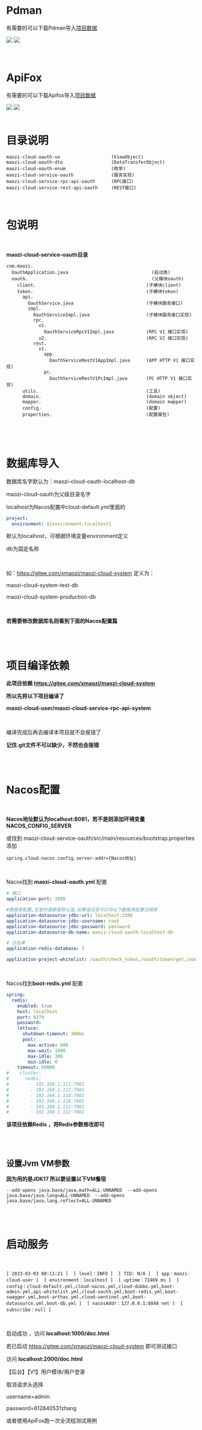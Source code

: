 # Pdman

有需要的可以下载Pdman导入[项目数据](https://gitee.com/xmaozi/maozi-cloud-parent-script/tree/release/maozi-cloud-service/maozi-cloud-service-pdman)

<img src="http://zs-dev01.oss-cn-shenzhen.aliyuncs.com/202306/0396152f-b779-46e0-bc90-9d56beb3e409.png" />

<img src="http://zs-dev01.oss-cn-shenzhen.aliyuncs.com/202306/6133de91-6a29-4c18-a2d9-c2077998fa3c.png" />

<br/>

<br/>

<br/>

# ApiFox

有需要的可以下载Apifox导入[项目数据](https://gitee.com/xmaozi/maozi-cloud-parent-script/blob/release/maozi-cloud-service/maozi-cloud-service-apifox/maozi-cloud-oauth.apifox.json)

<img src="http://zs-dev01.oss-cn-shenzhen.aliyuncs.com/202306/38d4037f-e121-43d1-8949-e1c766a9305d.png" />

<img src="http://zs-dev01.oss-cn-shenzhen.aliyuncs.com/202306/159c99f2-7ef8-4dfa-a581-5274aa62808c.png" />

<br/>

<br/>

# 目录说明

```text
maozi-cloud-oauth-vo                   (ViewObject)
maozi-cloud-oauth-dto                  (DataTransferObject)
maozi-cloud-oauth-enum                 (枚举)
maozi-cloud-service-oauth              (服务实现)
maozi-cloud-service-rpc-api-oauth      (RPC接口)
maozi-cloud-service-rest-api-oauth     (REST接口)
```

<br/>

# 包说明

<br/>

**maozi-cloud-service-oauth目录**

```text
com.maozi.                                          
  OauthApplication.java                               (启动类)
  oauth.                                              (父模块oauth)
    client.                                         (子模块client)
    token.                                          (子模块token)
      api.
        OauthService.java                           (子模块服务接口)
        impl.                        
          OauthServiceImpl.java                     (子模块服务接口实现)
          rpc.
            v1.
              OauthServiceRpcV1Impl.java            (RPC V1 接口实现)
            v2.                                     (RPC V2 接口实现)
          rest.
            v1.
              app.
                OauthServiceRestV1AppImpl.java      (APP HTTP V1 接口实现)
              pc.
                OauthServiceRestV1PcImpl.java       (PC HTTP V1 接口实现)
      utils.                                        (工具)
      domain.                                       (domain object)
      mapper.                                       (domain mapper)
      config.                                       (配置)
      properties.                                   (配置属性)
    
```

<br/>

<br/>

# 数据库导入

数据库名字默认为：maozi-cloud-oauth-localhost-db

maozi-cloud-oauth为父级目录名字

localhost为Nacos配置中cloud-default.yml里面的

```yaml
project: 
  environment: ${environment:localhost}
```

默认为localhost，可根据环境变量environment定义

db为固定名称

<br/>

如：https://gitee.com/xmaozi/maozi-cloud-system  定义为：

maozi-cloud-system-test-db 

maozi-cloud-system-production-db

<br/>

**若需要修改数据库名则看到下面的Nacos配置篇**

<br/>

<br/>

# 项目编译依赖

**此项目依赖  https://gitee.com/xmaozi/maozi-cloud-system**

**所以先将以下项目编译了**

**maozi-cloud-user/maozi-cloud-service-rpc-api-system**

<br/>

编译完成后再去编译本项目就不会报错了

**记住.git文件不可以缺少，不然也会报错**

<br/>

<br/>

# Nacos配置

<br/>

**Nacos地址默认为localhost:8081，若不是则添加环境变量NACOS_CONFIG_SERVER**

或找到 maozi-cloud-service-oauth/src/main/resources/bootstrap.properties 添加

```
spring.cloud.nacos.config.server-addr={Nacos地址}
```

<br/>

Nacos找到 **maozi-cloud-oauth.yml** 配置

```yaml
# 端口
application-port: 1000

#数据库配置,这里的值都是默认值,如果值没变可以将以下数据库配置注释掉
application-datasource-jdbc-url: localhost:3306
application-datasource-jdbc-username: root
application-datasource-jdbc-password: password
application-datasource-db-name: maozi-cloud-oauth-localhost-db

# 白名单
application-redis-database: 3

application-project-whitelist: /oauth/check_token,/oauth/token/get,/oauth/token/check,/oauth/token/destroy
```

<br/>

Nacos找到**boot-redis.yml** 配置

```yaml
spring: 
  redis: 
    enabled: true
    host: localhost
    port: 6379
    password: 
    lettuce:
      shutdown-timeout: 300ms
      pool:
        max-active: 600
        max-wait: 1000
        max-idle: 300
        min-idle: 0
    timeout: 60000
#    cluster:
#      nodes: 
#        - 192.168.1.111:7001
#        - 192.168.1.112:7001
#        - 192.168.1.110:7002
#        - 192.168.1.110:7001
#        - 192.168.1.111:7002
#        - 192.168.1.112:7001

```

**该项目依赖Redis ，将Redis参数修改即可**

<br/>

<br/>

## 设置Jvm VM参数

**因为用的是JDK17 所以要设置以下VM餐宿**

```text
--add-opens java.base/java.math=ALL-UNNAMED  --add-opens java.base/java.lang=ALL-UNNAMED  --add-opens java.base/java.lang.reflect=ALL-UNNAMED
```

<br/>

<br/>

# 启动服务

<br/>

```
[ 2023-03-03 00:11:21 ]  [ level：INFO ]  [ TID: N/A ]  [ app：maozi-cloud-user ]  [ environment：localhost ]  [ uptime：72469 ms ]  [ config：cloud-default.yml,cloud-nacos.yml,cloud-dubbo.yml,boot-admin.yml,api-whitelist.yml,cloud-oauth.yml,boot-redis.yml,boot-swagger.yml,boot-arthas.yml,cloud-sentinel.yml,boot-datasource.yml,boot-db.yml ]  [ nacosAddr：127.0.0.1:8848 net ]  [ subscribe：null ]
```

<br/>

启动成功 ，访问 **localhost:1000/doc.html**

若已启动 https://gitee.com/xmaozi/maozi-cloud-system 即可测试接口

访问 **localhost:2000/doc.html**

【后台】【V1】用户模块/用户登录

取消请求头选择

username=admin

password=812840531zhang

或者使用ApiFox跑一次全流程测试用例

